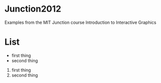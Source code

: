 Junction2012
============

Examples from the MIT Junction course Introduction to Interactive Graphics

# List

 * first thing
 * second thing

 1. first thing
 2. second thing